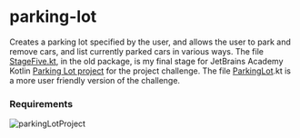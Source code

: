 # parking-lot
Creates a parking lot specified by the user, and allows the user to park and remove cars, and list currently parked cars in various ways. The file [StageFive.kt](https://github.com/PhenixFine/parking-lot/blob/master/src/old/StageFive.kt), in the old package, is my final stage for JetBrains Academy Kotlin [Parking Lot project](https://hyperskill.org/projects/75/stages/420/implement) for the project challenge. The file [ParkingLot](https://github.com/PhenixFine/parking-lot/blob/master/src/ParkingLot.kt).kt is a more user friendly version of the challenge.
### Requirements
![parkingLotProject](https://user-images.githubusercontent.com/64429863/84580693-262f5000-ada7-11ea-9b7f-e1395f541e35.jpg)
